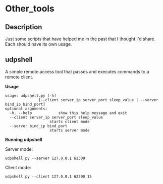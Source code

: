 Other_tools
===========

Description
-----------
Just some scripts that have helped me in the past that I thought I'd share. Each should have its own usage.

udpshell
--------
A simple remote access tool that passes and executes commands to a remote client.

**Usage**

    usage: udpshell.py [-h]
                   [--client server_ip server_port sleep_value | --server bind_ip bind_port]
    optional arguments:
      -h, --help            show this help message and exit
      --client server_ip server_port sleep_value
                        starts client mode
      --server bind_ip bind_port
                        starts server mode

**Running udpshell**

Server mode:

    udpshell.py --server 127.0.0.1 62300

Client mode:

    udpshell.py --client 127.0.0.1 62300 15
